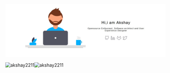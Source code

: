 <a href="https://akshay2211.github.io/" rel="akshay2211">![](https://raw.githubusercontent.com/akshay2211/akshay2211.github.io/master/img/banner.jpg)</a>

<p>
  <img href="https://www.credential.net/4095f258-88ff-4060-932b-da559f83a7dd" src="https://api.accredible.com/v1/frontend/credential_website_embed_image/badge/24365991" alt="akshay2211" />
  <img align="left" src="https://github-readme-stats.vercel.app/api?username=akshay2211&show_icons=true" alt="akshay2211" /> </p>
<!--

**akshay2211/akshay2211** is a ✨ _special_ ✨ repository because its `README.md` (this file) appears on your GitHub profile.

Here are some ideas to get you started:

- 🔭 I’m currently working on ...
- 🌱 I’m currently learning ...
- 👯 I’m looking to collaborate on ...
- 🤔 I’m looking for help with ...
- 💬 Ask me about ...
- 📫 How to reach me: ...
- 😄 Pronouns: ...
- ⚡ Fun fact: ...

<p> <img src="https://github-readme-stats.vercel.app/api?username=akshay2211&show_icons=true" alt="akshay2211" /> </p>
<p align="right"> <img src="https://komarev.com/ghpvc/?username=akshay2211" alt="akshay2211" /> </p>


-->
